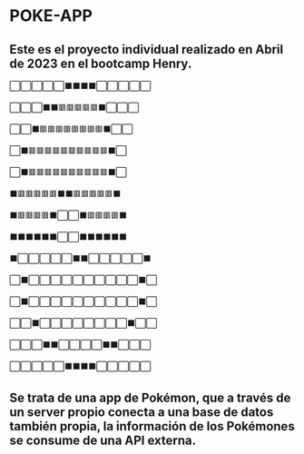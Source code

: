 <h1>POKE-APP</h1> 
<span></span>

<h2>Este es el proyecto individual realizado en Abril de 2023 en el bootcamp Henry.</h2>

<p>⬜⬜⬜⬜⬜⬛⬛⬛⬛⬜⬜⬜⬜⬜</p>
<p>⬜⬜⬜⬛⬛🟥🟥🟥🟥🟥⬛⬜⬜⬜</p>
<p>⬜⬜⬛🟥🟥🟥🟥🟥🟥🟥🟥⬛⬜⬜</p>
<p>⬜⬛🟥🟥🟥🟥🟥🟥🟥🟥🟥🟥⬛⬜</p>
<p>⬜⬛🟥🟥🟥🟥🟥🟥🟥🟥🟥🟥⬛⬜</p>
<p>⬛🟥🟥🟥🟥🟥⬛⬛🟥🟥🟥🟥🟥⬛</p>
<p>⬛🟥🟥🟥🟥⬛⬜⬜⬛🟥🟥🟥🟥⬛</p>
<p>⬛⬛⬛⬛⬛⬛⬜⬜⬛⬛⬛⬛⬛⬛</p>
<p>⬛⬜⬜⬜⬜⬜⬛⬛⬜⬜⬜⬜⬜⬛</p>
<p>⬜⬛⬜⬜⬜⬜⬜⬜⬜⬜⬜⬜⬛⬜</p>
<p>⬜⬛⬜⬜⬜⬜⬜⬜⬜⬜⬜⬜⬛⬜</p>
<p>⬜⬜⬛⬜⬜⬜⬜⬜⬜⬜⬜⬛⬜⬜</p>
<p>⬜⬜⬜⬛⬛⬜⬜⬜⬜⬛⬛⬜⬜⬜</p>
<p>⬜⬜⬜⬜⬜⬛⬛⬛⬛⬜⬜⬜⬜⬜ </p>


 <h2>Se trata de una app de Pokémon, que a través de un server propio conecta a una base de datos también propia, la información de los Pokémones se consume de una API externa. </h2>

